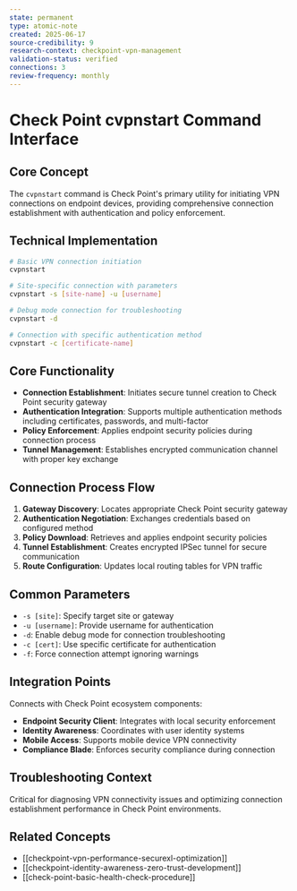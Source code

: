 ```yaml
---
state: permanent
type: atomic-note
created: 2025-06-17
source-credibility: 9
research-context: checkpoint-vpn-management
validation-status: verified
connections: 3
review-frequency: monthly
---
```


# Check Point cvpnstart Command Interface

## Core Concept
The `cvpnstart` command is Check Point's primary utility for initiating VPN connections on endpoint devices, providing comprehensive connection establishment with authentication and policy enforcement.

## Technical Implementation
```bash
# Basic VPN connection initiation
cvpnstart

# Site-specific connection with parameters
cvpnstart -s [site-name] -u [username]

# Debug mode connection for troubleshooting
cvpnstart -d

# Connection with specific authentication method
cvpnstart -c [certificate-name]
```

## Core Functionality
- **Connection Establishment**: Initiates secure tunnel creation to Check Point security gateway
- **Authentication Integration**: Supports multiple authentication methods including certificates, passwords, and multi-factor
- **Policy Enforcement**: Applies endpoint security policies during connection process
- **Tunnel Management**: Establishes encrypted communication channel with proper key exchange

## Connection Process Flow
1. **Gateway Discovery**: Locates appropriate Check Point security gateway
2. **Authentication Negotiation**: Exchanges credentials based on configured method
3. **Policy Download**: Retrieves and applies endpoint security policies
4. **Tunnel Establishment**: Creates encrypted IPSec tunnel for secure communication
5. **Route Configuration**: Updates local routing tables for VPN traffic

## Common Parameters
- `-s [site]`: Specify target site or gateway
- `-u [username]`: Provide username for authentication
- `-d`: Enable debug mode for connection troubleshooting
- `-c [cert]`: Use specific certificate for authentication
- `-f`: Force connection attempt ignoring warnings

## Integration Points
Connects with Check Point ecosystem components:
- **Endpoint Security Client**: Integrates with local security enforcement
- **Identity Awareness**: Coordinates with user identity systems
- **Mobile Access**: Supports mobile device VPN connectivity
- **Compliance Blade**: Enforces security compliance during connection

## Troubleshooting Context
Critical for diagnosing VPN connectivity issues and optimizing connection establishment performance in Check Point environments.

## Related Concepts
- [[checkpoint-vpn-performance-securexl-optimization]]
- [[checkpoint-identity-awareness-zero-trust-development]]
- [[check-point-basic-health-check-procedure]]